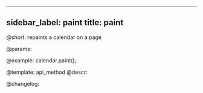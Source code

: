 
---
sidebar_label: paint
title: paint
---          

@short: repaints a calendar on a page


@params:




@example:
calendar.paint();


@template: api_method
@descr:





@changelog:


